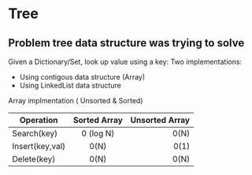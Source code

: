 # Tree

## Problem tree data structure was trying to solve

Given a Dictionary/Set, look up value using a key:
Two implementations:

- Using contigous data structure (Array)
- Using LinkedList data structure

Array implmentation ( Unsorted & Sorted)

| Operation       | Sorted Array | Unsorted Array |
| --------------- | :----------: | -------------: |
| Search(key)     |  0 (log N)   |           0(N) |
| Insert(key,val) |     0(N)     |           0(1) |
| Delete(key)     |     0(N)     |           0(N) |
